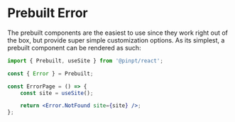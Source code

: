 # Prebuilt Error

The prebuilt components are the easiest to use since they work right out of the box, but provide super simple customization options. As its simplest, a prebuilt component can be rendered as such:

```jsx
import { Prebuilt, useSite } from '@pinpt/react';

const { Error } = Prebuilt;

const ErrorPage = () => {
	const site = useSite();

	return <Error.NotFound site={site} />;
};
```